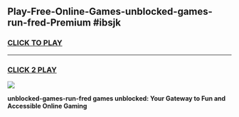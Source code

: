 
## Play-Free-Online-Games-unblocked-games-run-fred-Premium #ibsjk
<h3>
<a href="https://premium.freeplayer.one?title=unblocked-games-run-fred&ref=8M">CLICK TO PLAY</a></h3>
<hr>

<h3>
<a href="https://premium.freeplayer.one?title=unblocked-games-run-fred&ref=8M">CLICK 2 PLAY</a>
  
</h3>

<a href="https://premium.freeplayer.one?title=unblocked-games-run-fred&ref=8M"><img src="https://clearcache.store/games.png"></a>


**unblocked-games-run-fred games unblocked: Your Gateway to Fun and Accessible Online Gaming**
